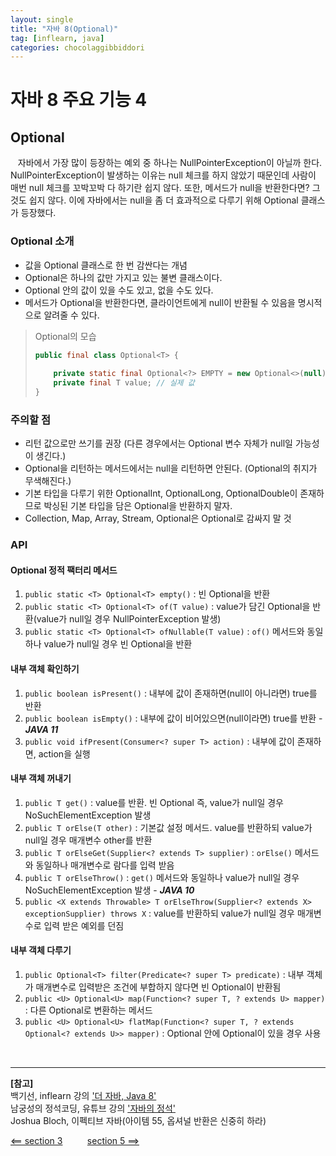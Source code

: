 ```yaml
---
layout: single
title: "자바 8(Optional)"
tag: [inflearn, java]
categories: chocolaggibbiddori
---
```


# 자바 8 주요 기능 4

## Optional

&nbsp;&nbsp; 자바에서 가장 많이 등장하는 예외 중 하나는 NullPointerException이 아닐까 한다.
NullPointerException이 발생하는 이유는 null 체크를 하지 않았기 때문인데 사람이 매번 null 체크를 꼬박꼬박 다 하기란 쉽지 않다.
또한, 메서드가 null을 반환한다면? 그것도 쉽지 않다. 이에 자바에서는 null을 좀 더 효과적으로 다루기 위해 Optional 클래스가 등장했다.

### Optional 소개

- 값을 Optional 클래스로 한 번 감싼다는 개념
- Optional은 하나의 값만 가지고 있는 불변 클래스이다.
- Optional 안의 값이 있을 수도 있고, 없을 수도 있다.
- 메서드가 Optional을 반환한다면, 클라이언트에게 null이 반환될 수 있음을 명시적으로 알려줄 수 있다.

> Optional의 모습
> 
> ```java
> public final class Optional<T> {
>     
>     private static final Optional<?> EMPTY = new Optional<>(null); // 빈 옵셔널 객체
>     private final T value; // 실제 값
> }
> ```

### 주의할 점
- 리턴 값으로만 쓰기를 권장 (다른 경우에서는 Optional 변수 자체가 null일 가능성이 생긴다.)
- Optional을 리턴하는 메서드에서는 null을 리턴하면 안된다. (Optional의 취지가 무색해진다.)
- 기본 타입을 다루기 위한 OptionalInt, OptionalLong, OptionalDouble이 존재하므로 박싱된 기본 타입을 담은 Optional을 반환하지 말자.
- Collection, Map, Array, Stream, Optional은 Optional로 감싸지 말 것

### API

#### Optional 정적 팩터리 메서드

1. `public static <T> Optional<T> empty()` : 빈 Optional을 반환
2. `public static <T> Optional<T> of(T value)` : value가 담긴 Optional을 반환(value가 null일 경우 NullPointerException 발생)
3. `public static <T> Optional<T> ofNullable(T value)` : `of()` 메서드와 동일하나 value가 null일 경우 빈 Optional을 반환

#### 내부 객체 확인하기

1. `public boolean isPresent()` : 내부에 값이 존재하면(null이 아니라면) true를 반환
2. `public boolean isEmpty()` : 내부에 값이 비어있으면(null이라면) true를 반환 - ***JAVA 11***
3. `public void ifPresent(Consumer<? super T> action)` : 내부에 값이 존재하면, action을 실행

#### 내부 객체 꺼내기

1. `public T get()` : value를 반환. 빈 Optional 즉, value가 null일 경우 NoSuchElementException 발생
2. `public T orElse(T other)` : 기본값 설정 메서드. value를 반환하되 value가 null일 경우 매개변수 other를 반환
3. `public T orElseGet(Supplier<? extends T> supplier)` : `orElse()` 메서드와 동일하나 매개변수로 람다를 입력 받음
4. `public T orElseThrow()` : `get()` 메서드와 동일하나 value가 null일 경우 NoSuchElementException 발생 - ***JAVA 10***
5. `public <X extends Throwable> T orElseThrow(Supplier<? extends X> exceptionSupplier) throws X` : value를 반환하되 value가 null일 경우 매개변수로 입력 받은 예외를 던짐

#### 내부 객체 다루기

1. `public Optional<T> filter(Predicate<? super T> predicate)` : 내부 객체가 매개변수로 입력받은 조건에 부합하지 않다면 빈 Optional이 반환됨
2. `public <U> Optional<U> map(Function<? super T, ? extends U> mapper)` : 다른 Optional로 변환하는 메서드
3. `public <U> Optional<U> flatMap(Function<? super T, ? extends Optional<? extends U>> mapper)` : Optional 안에 Optional이 있을 경우 사용

<br>

___

**[참고]**  
백기선, inflearn 강의 ['더 자바, Java 8'](https://www.inflearn.com/course/the-java-java8/dashboard)  
남궁성의 정석코딩, 유튜브 강의 ['자바의 정석'](https://www.youtube.com/watch?v=W_kPjiTF9RI)  
Joshua Bloch, 이펙티브 자바(아이템 55, 옵셔널 반환은 신중히 하라)

[<== section 3](/chocolaggibbiddori/the-java-8-section-3) &nbsp;&nbsp;&nbsp;&nbsp;&nbsp;&nbsp;&nbsp;&nbsp; [section 5 ==>](/chocolaggibbiddori/the-java-8-section-5)